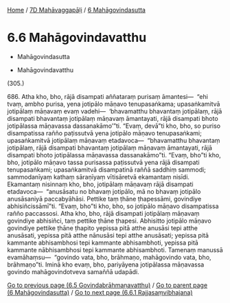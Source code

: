 
[Home](/) / [7D Mahāvaggapāḷi](../../7D.md) / [6 Mahāgovindasutta](../6.md)

# 6.6 Mahāgovindavatthu

* Mahāgovindasutta

* Mahāgovindavatthu

(305.)

686\. Atha kho, bho, rājā disampati aññataraṃ purisaṃ āmantesi—  “ehi tvaṃ, ambho purisa, yena jotipālo māṇavo tenupasaṅkama; upasaṅkamitvā jotipālaṃ māṇavaṃ evaṃ vadehi—  ‘bhavamatthu bhavantaṃ jotipālaṃ, rājā disampati bhavantaṃ jotipālaṃ māṇavaṃ āmantayati, rājā disampati bhoto jotipālassa māṇavassa dassanakāmo’”ti. “Evaṃ, devā”ti kho, bho, so puriso disampatissa rañño paṭissutvā yena jotipālo māṇavo tenupasaṅkami; upasaṅkamitvā jotipālaṃ māṇavaṃ etadavoca—  “bhavamatthu bhavantaṃ jotipālaṃ, rājā disampati bhavantaṃ jotipālaṃ māṇavaṃ āmantayati, rājā disampati bhoto jotipālassa māṇavassa dassanakāmo”ti. “Evaṃ, bho”ti kho, bho, jotipālo māṇavo tassa purisassa paṭissutvā yena rājā disampati tenupasaṅkami; upasaṅkamitvā disampatinā raññā saddhiṃ sammodi; sammodanīyaṃ kathaṃ sāraṇīyaṃ vītisāretvā ekamantaṃ nisīdi. Ekamantaṃ nisinnaṃ kho, bho, jotipālaṃ māṇavaṃ rājā disampati etadavoca—  “anusāsatu no bhavaṃ jotipālo, mā no bhavaṃ jotipālo anusāsaniyā paccabyāhāsi. Pettike taṃ ṭhāne ṭhapessāmi, govindiye abhisiñcissāmī”ti. “Evaṃ, bho”ti kho, bho, so jotipālo māṇavo disampatissa rañño paccassosi. Atha kho, bho, rājā disampati jotipālaṃ māṇavaṃ govindiye abhisiñci, taṃ pettike ṭhāne ṭhapesi. Abhisitto jotipālo māṇavo govindiye pettike ṭhāne ṭhapito yepissa pitā atthe anusāsi tepi atthe anusāsati, yepissa pitā atthe nānusāsi tepi atthe anusāsati; yepissa pitā kammante abhisambhosi tepi kammante abhisambhoti, yepissa pitā kammante nābhisambhosi tepi kammante abhisambhoti. Tamenaṃ manussā evamāhaṃsu—  “govindo vata, bho, brāhmaṇo, mahāgovindo vata, bho, brāhmaṇo”ti. Iminā kho evaṃ, bho, pariyāyena jotipālassa māṇavassa govindo mahāgovindotveva samaññā udapādi.


[Go to previous page (6.5 Govindabrāhmaṇavatthu)](6.5.md) / [Go to parent page (6 Mahāgovindasutta)](../6.md) / [Go to next page (6.6.1 Rajjasaṃvibhajana)](6.6/6.6.1.md)



